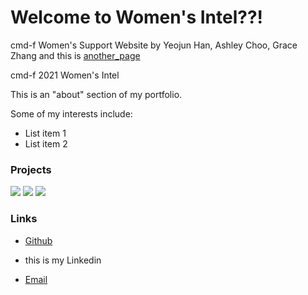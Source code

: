 # Welcome to Women's Intel??!
cmd-f Women's Support Website by Yeojun Han, Ashley Choo, Grace Zhang
and this is [another_page](another-page)

<html>
    <head>
        <meta charset="utf-8" />
        cmd-f 2021 Women's Intel
        <link rel="stylesheet" href="styles.css" />
    </head>
    <body>
        <div class="container">
            <div class="about-grid">
                <div class="about-section">
                    <p id="cool-id">This is an "about" section of my portfolio.</p>
                </div>
                <div class="about-section">
                    <p>Some of my interests include:</p>
                    <ul>
                        <li>List item 1</li>
                        <li>List item 2</li>
                    </ul>
                </div>
            </div>
            <div>
                <h3>Projects</h3>
                <img src="https://via.placeholder.com/300" />
                <img src="https://via.placeholder.com/300" />
                <img src="https://via.placeholder.com/300" />
            </div>
            <div>
                <h3>Links</h3>
                <ul>
                    <li>
                        <a href="https://github.com/yeojunh">Github</a>
                    </li>
                    <li>
                        <p>this is my Linkedin</p>
                    </li>
                    <li>
                        <a href="mailto:yeojunhann@gmail.com">Email</a>
                    </li>
                </ul>
            </div>
       </div>
    </body>
</html>
